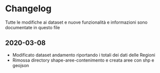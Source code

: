 # Changelog

Tutte le modifiche ai dataset e nuove funzionalità e informazioni sono documentate in questo file

## 2020-03-08

- Modificato dataset andamento riportando i totali dei dati delle Regioni
- Rimossa directory shape-aree-contenimento e creata aree con shp e geojson




